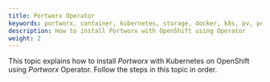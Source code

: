 ```yaml
---
title: Portworx Operator
keywords: portworx, container, kubernetes, storage, docker, k8s, pv, persistent disk, openshift, operator
description: How to install Portworx with OpenShift using Operator
weight: 2
---
```


This topic explains how to install _Portworx_ with Kubernetes on OpenShift using _Portworx_ Operator. Follow the steps in this topic in order.
